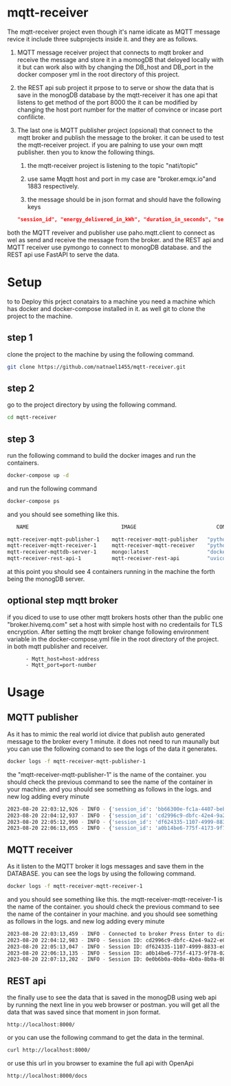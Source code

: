 # mqtt-receiver
The mqtt-receiver project even though it's name idicate as MQTT message revice it include three subprojects inside it. and they are as follows.
1. MQTT message receiver project that connects to mqtt broker and receive the message and store it in a momogDB that deloyed locally with it but can work also with by changing the DB_host and DB_port in the docker composer yml in the root directory of this project.

2. the REST api sub project it prpose to to serve or show the data that is save in the monogDB database by the mqtt-receiver it has one api that listens to get method of the port 8000 the it can be modified by changing the host port number for the matter of convince or incase port confilicte.

3. The last one is MQTT publisher project (opsional) that connect to the mqtt broker and publish the message to the broker. it can be used to test the mqtt-receiver project. if you are palning to use your own mqtt publisher. then you to know the following things.
      1. the mqtt-receiver project is listening to the topic "nati/topic" 

      2. use same Mqqtt host and port in my case are "broker.emqx.io"and 1883 respectively.

      3. the message should be in json format and should have the following keys 
      ```json
      "session_id", "energy_delivered_in_kWh", "duration_in_seconds", "session_cost_in_cents" and the values should be in the following format "session_id": "df624335-1107-4999-8833-e8d721e83739", "energy_delivered_in_kWh": 26.444530841066246, "duration_in_seconds": 16, "session_cost_in_cents": 79.33359252319875.  
      ```

both  the MQTT reveiver and publisher use paho.mqtt.client to connect as wel as send and receive the message from the broker.
and the REST api and MQTT receiver use pymongo to connect to monogDB database. and the REST api use FastAPI to serve the data.

# Setup 
to to Deploy this prject conatairs to a machine you need a machine which has docker and docker-compose installed in it. as well git to clone the project to the machine.

## step 1
clone the project to the machine by using the following command.
```bash
git clone https://github.com/natnael1455/mqtt-receiver.git
```
## step 2
go to the project directory by using the following command.
```bash
cd mqtt-receiver
```
## step 3
run the following command to build the docker images and run the containers.
```bash
docker-compose up -d
```
and run the following command
```bash
docker-compose ps    
```
and you should see something like this.
```bash
   NAME                              IMAGE                          COMMAND                  SERVICE             CREATED             STATUS              PORTS

mqtt-receiver-mqtt-publisher-1    mqtt-receiver-mqtt-publisher   "python main.py"         mqtt-publisher      55 minutes ago      Up 55 minutes       
mqtt-receiver-mqtt-receiver-1     mqtt-receiver-mqtt-receiver    "python main.py"         mqtt-receiver       55 minutes ago      Up 55 minutes       1883/tcp
mqtt-receiver-mqttdb-server-1     mongo:latest                   "docker-entrypoint.s…"   mqttdb-server       55 minutes ago      Up 55 minutes       0.0.0.0:27017->27017/tcp
mqtt-receiver-rest-api-1          mqtt-receiver-rest-api         "uvicorn main:app --…"   rest-api            55 minutes ago      Up 55 minutes       0.0.0.0:8000->8000/tcp 
```
at this point you should see 4 containers running in the machine the forth being the monogDB server.

## optional step mqtt broker
if you diced to use to use other mqtt brokers hosts other than the public one "broker.hivemq.com" set a host with simple host with no credentails for TLS encryption. After setting the mqtt broker change following environment variable in the docker-compose.yml file in the root directory of the project. in both mqtt publisher and receiver.
```docker-compose
      - Mqtt_host=host-address 
      - Mqtt_port=port-number
``````

# Usage
## MQTT publisher
As it has to mimic the real world iot divice that publish auto generated  message to the broker every 1 minute. it does not need to run maunally but you can use the following comand to see the logs of the data it generates.

```bash
docker logs -f mqtt-receiver-mqtt-publisher-1
```
the "mqtt-receiver-mqtt-publisher-1" is the name of the container. you should check the previous command to see the name of the container in your machine. and you should see something as follows in the logs. and new log adding every minute 
```bash
2023-08-20 22:03:12,926 - INFO - {'session_id': 'bb66300e-fc1a-4407-beba-24f6054bc933', 'energy_delivered_in_kWh': 34.64792504159193, 'duration_in_seconds': 55, 'session_cost_in_cents': 103.9437751247758}
2023-08-20 22:04:12,937 - INFO - {'session_id': 'cd2996c9-dbfc-42e4-9a22-e009fc0bf01e', 'energy_delivered_in_kWh': 13.348745806260666, 'duration_in_seconds': 3, 'session_cost_in_cents': 40.046237418782}
2023-08-20 22:05:12,990 - INFO - {'session_id': 'df624335-1107-4999-8833-e8d721e83739', 'energy_delivered_in_kWh': 26.444530841066246, 'duration_in_seconds': 16, 'session_cost_in_cents': 79.33359252319875}
2023-08-20 22:06:13,055 - INFO - {'session_id': 'a0b14be6-775f-4173-9f78-024c21f05429', 'energy_delivered_in_kWh': 25.19380014838053, 'duration_in_seconds': 5, 'session_cost_in_cents': 75.58140044514158}
```

## MQTT receiver
As it listen to the MQTT broker it logs messages and save them in the DATABASE. you can see the logs by using the following command.
```bash
docker logs -f mqtt-receiver-mqtt-receiver-1 
```
and you should see something like this. the mqtt-receiver-mqtt-receiver-1 is the name of the container. you should check the previous command to see the name of the container in your machine. and you should see something as follows in the logs. and new log adding every minute 
```bash
2023-08-20 22:03:13,459 - INFO - Connected to broker Press Enter to disconnect...
2023-08-20 22:04:12,983 - INFO - Session ID: cd2996c9-dbfc-42e4-9a22-e009fc0bf01e, Delivered Energy : 13.348745806260666 KWh, Duration: 3 seconds, Cost: 40.046237418782 Cents, 
2023-08-20 22:05:13,047 - INFO - Session ID: df624335-1107-4999-8833-e8d721e83739, Delivered Energy : 26.444530841066246 KWh, Duration: 16 seconds, Cost: 79.33359252319875 Cents, 
2023-08-20 22:06:13,135 - INFO - Session ID: a0b14be6-775f-4173-9f78-024c21f05429, Delivered Energy : 25.19380014838053 KWh, Duration: 5 seconds, Cost: 75.58140044514158 Cents, 
2023-08-20 22:07:13,202 - INFO - Session ID: 0e0b6b0a-0b0a-4b0a-8b0a-0b0a0b0a0b0a, Delivered Energy : 34.64792504159193 KWh, Duration: 55 seconds, Cost: 103.9437751247758 Cents,
```
## REST api
the finally use to see the data that is saved in the monogDB using web api 
by running the next line in you web browser or postman. you will get all the data that was saved since that moment in json format.
```web
http://localhost:8000/
```
or you can use the following command to get the data in the terminal.
```bash
curl http://localhost:8000/
```
or use this url in you browser to examine the full api with OpenApi 

```web
http://localhost:8000/docs
```
